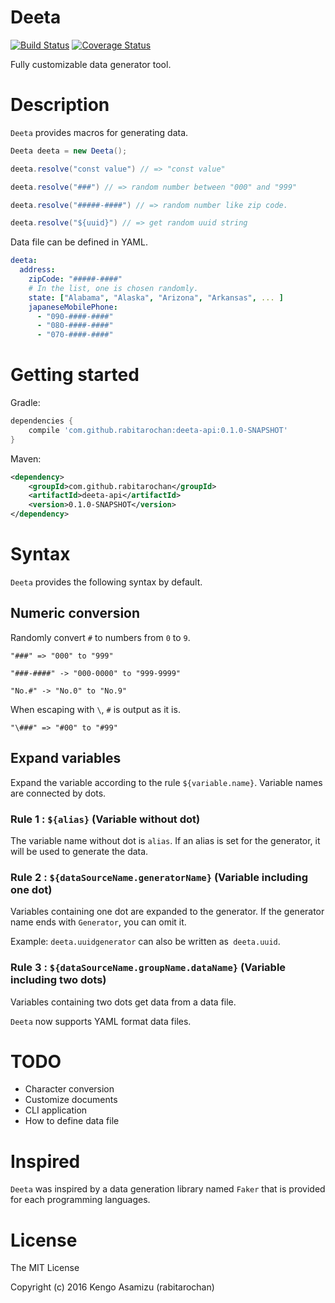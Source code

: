 # Deeta

[![Build Status](https://travis-ci.org/rabitarochan/deeta.svg?branch=master)](https://travis-ci.org/rabitarochan/deeta)
[![Coverage Status](https://img.shields.io/codecov/c/github/rabitarochan/deeta.svg)](https://codecov.io/gh/rabitarochan/deeta)

Fully customizable data generator tool.

# Description

`Deeta` provides macros for generating data.

```java
Deeta deeta = new Deeta();

deeta.resolve("const value") // => "const value"

deeta.resolve("###") // => random number between "000" and "999"

deeta.resolve("#####-####") // => random number like zip code.

deeta.resolve("${uuid}") // => get random uuid string
```

Data file can be defined in YAML.

```yaml
deeta:
  address:
    zipCode: "#####-####"
    # In the list, one is chosen randomly.
    state: ["Alabama", "Alaska", "Arizona", "Arkansas", ... ]
    japaneseMobilePhone:
      - "090-####-####"
      - "080-####-####"
      - "070-####-####"
```

# Getting started

Gradle:

```groovy
dependencies {
    compile 'com.github.rabitarochan:deeta-api:0.1.0-SNAPSHOT'
}
```

Maven:

```xml
<dependency>
    <groupId>com.github.rabitarochan</groupId>
    <artifactId>deeta-api</artifactId>
    <version>0.1.0-SNAPSHOT</version>
</dependency>
```

# Syntax

`Deeta` provides the following syntax by default.

## Numeric conversion

Randomly convert `#` to numbers from `0` to `9`.

```text
"###" => "000" to "999"

"###-####" -> "000-0000" to "999-9999"

"No.#" -> "No.0" to "No.9"
```

When escaping with `\`, `#` is output as it is.

```text
"\###" => "#00" to "#99"
```

## Expand variables

Expand the variable according to the rule `${variable.name}`.
Variable names are connected by dots.

### Rule 1 : `${alias}` (Variable without dot)

The variable name without dot is `alias`.
If an alias is set for the generator, it will be used to generate the data.

### Rule 2 : `${dataSourceName.generatorName}` (Variable including one dot)

Variables containing one dot are expanded to the generator.
If the generator name ends with `Generator`, you can omit it.

Example: `deeta.uuidgenerator` can also be written as` deeta.uuid`.

### Rule 3 : `${dataSourceName.groupName.dataName}` (Variable including two dots)

Variables containing two dots get data from a data file.

`Deeta` now supports YAML format data files.

# TODO

- Character conversion
- Customize documents
- CLI application
- How to define data file

# Inspired

`Deeta` was inspired by a data generation library named `Faker` that is provided for each programming languages.

# License

The MIT License

Copyright (c) 2016 Kengo Asamizu (rabitarochan)

